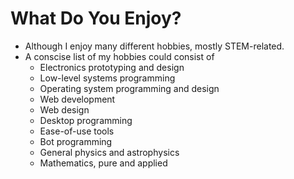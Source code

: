 # What Do You Enjoy?
* Although I enjoy many different hobbies, mostly STEM-related.
* A conscise list of my hobbies could consist of
    - Electronics prototyping and design
    - Low-level systems programming
    - Operating system programming and design
    - Web development
    - Web design
    - Desktop programming
    - Ease-of-use tools
    - Bot programming
    - General physics and astrophysics
    - Mathematics, pure and applied